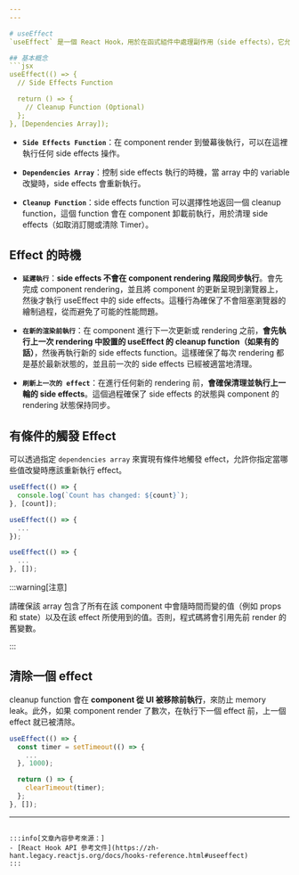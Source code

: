 ```yaml
---
---

# useEffect
`useEffect` 是一個 React Hook，用於在函式組件中處理副作用（side effects），它允許開發者將組件與外部系統（例如 API 或數據庫）同步。使用它可以在組件狀態變化時執行操作（如發送 HTTP 請求），或者在外部系統變化時更新組件狀態。

## 基本概念
```jsx
useEffect(() => {
  // Side Effects Function

  return () => {
    // Cleanup Function (Optional)
  };
}, [Dependencies Array]);
```

- **`Side Effects Function`**：在 component render 到螢幕後執行，可以在這裡執行任何 side effects 操作。

- **`Dependencies Array`**：控制 side effects 執行的時機，當 array 中的 variable 改變時，side effects 會重新執行。

- **`Cleanup Function`**：side effects function 可以選擇性地返回一個 cleanup function，這個 function 會在 component 卸載前執行，用於清理 side effects（如取消訂閱或清除 Timer）。

## Effect 的時機
- **`延遲執行`**：**side effects 不會在 component rendering 階段同步執行**。會先完成 component rendering，並且將 component 的更新呈現到瀏覽器上，然後才執行 useEffect 中的 side effects。這種行為確保了不會阻塞瀏覽器的繪制過程，從而避免了可能的性能問題。

- **`在新的渲染前執行`**：在 component 進行下一次更新或 rendering 之前，**會先執行上一次 rendering 中設置的 useEffect 的 cleanup function（如果有的話）**，然後再執行新的 side effects function。這樣確保了每次 rendering 都是基於最新狀態的，並且前一次的 side effects 已經被適當地清理。

- **`刷新上一次的 effect`**：在進行任何新的 rendering 前，**會確保清理並執行上一輪的 side effects**。這個過程確保了 side effects 的狀態與 component 的 rendering 狀態保持同步。

## 有條件的觸發 Effect
可以透過指定 `dependencies array` 來實現有條件地觸發 effect，允許你指定當哪些值改變時應該重新執行 effect。
```jsx title="只有當 count 改變時才會觸發"
useEffect(() => {
  console.log(`Count has changed: ${count}`);
}, [count]);
```
```jsx title="如果不提供 dependencies array，effect 將在每次渲染後執行"
useEffect(() => {
  ...
});
```
```jsx title="如果提供一個空 array，effect 僅在組件掛載時執行一次"
useEffect(() => {
  ...
}, []);
```
:::warning[注意]

請確保該 array 包含了所有在該 component 中會隨時間而變的值（例如 props 和 state）以及在該 effect 所使用到的值。否則，程式碼將會引用先前 render 的舊變數。

:::

## 清除一個 effect
cleanup function 會在 **component 從 UI 被移除前執行**，來防止 memory leak。此外，如果 component render 了數次，在執行下一個 effect 前，上一個 effect 就已被清除。

```jsx title="component 被移除前，setTimeout 創建的計時器會被清除"
useEffect(() => {
  const timer = setTimeout(() => {
    ...
  }, 1000);

  return () => {
    clearTimeout(timer);
  };
}, []);
```

---
```

:::info[文章內容參考來源：]
- [React Hook API 參考文件](https://zh-hant.legacy.reactjs.org/docs/hooks-reference.html#useeffect)
:::